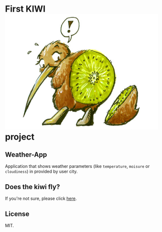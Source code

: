 # First KIWI ![alt text](https://github.com/codersCampKiwiTeam/Weather-App/blob/master/src/images/kiwiLogo.jpg "KiwiPower!") project
                        

## Weather-App
Application that shows weather parameters (like `temperature`, `moisure` or `cloudiness`) in provided by user city.

## Does the kiwi fly?
If you're not sure, please click [here](https://www.youtube.com/watch?v=go52mHlKDEo "Does the kiwi fly?").

## License
MIT.
